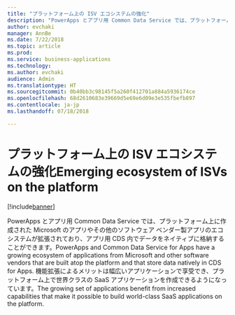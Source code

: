 ```yaml
---
title: "プラットフォーム上の ISV エコシステムの強化"
description: "PowerApps とアプリ用 Common Data Service では、プラットフォーム上に作成された Microsoft のアプリやその他のソフトウェア ベンダー製アプリのエコシステムが拡張されます"
author: evchaki
manager: AnnBe
ms.date: 7/22/2018
ms.topic: article
ms.prod: 
ms.service: business-applications
ms.technology: 
ms.author: evchaki
audience: Admin
ms.translationtype: HT
ms.sourcegitcommit: 0b40bb3c98145f5a260f412701a884a5936174ce
ms.openlocfilehash: 68d2610683e39669d5e69e6d09e3e535fbefb897
ms.contentlocale: ja-jp
ms.lasthandoff: 07/18/2018

---
```

# <a name="emerging-ecosystem-of-isvs-on-the-platform"></a><span data-ttu-id="fc326-103">プラットフォーム上の ISV エコシステムの強化</span><span class="sxs-lookup"><span data-stu-id="fc326-103">Emerging ecosystem of ISVs on the platform</span></span>


[!include[banner](../../includes/banner.md)]

<span data-ttu-id="fc326-104">PowerApps とアプリ用 Common Data Service では、プラットフォーム上に作成された Microsoft のアプリやその他のソフトウェア ベンダー製アプリのエコシステムが拡張されており、アプリ用 CDS 内でデータをネイティブに格納することができます。</span><span class="sxs-lookup"><span data-stu-id="fc326-104">PowerApps and Common Data Service for Apps have a growing ecosystem of applications from Microsoft and other software vendors that are built atop the platform and that store data natively in CDS for Apps.</span></span> <span data-ttu-id="fc326-105">機能拡張によるメリットは幅広いアプリケーションで享受でき、プラットフォーム上で世界クラスの SaaS アプリケーションを作成できるようになっています。</span><span class="sxs-lookup"><span data-stu-id="fc326-105">The growing set of applications benefit from increased capabilities that make it possible to build world-class SaaS applications on the platform.</span></span> 

